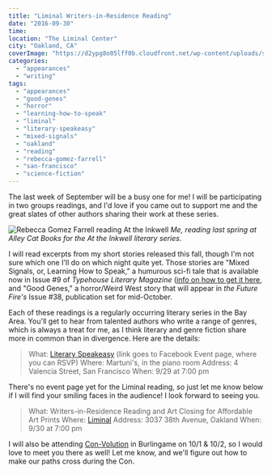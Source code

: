 ```yaml
---
title: "Liminal Writers-in-Residence Reading"
date: "2016-09-30"
time:
location: "The Liminal Center"
city: "Oakland, CA"
coverImage: "https://d2ypg8o05lff0b.cloudfront.net/wp-content/uploads/sites/3/2016/09/12800307_436089926598346_4619321248534335334_n.jpg"
categories:
  - "appearances"
  - "writing"
tags:
  - "appearances"
  - "good-genes"
  - "horror"
  - "learning-how-to-speak"
  - "liminal"
  - "literary-speakeasy"
  - "mixed-signals"
  - "oakland"
  - "reading"
  - "rebecca-gomez-farrell"
  - "san-francisco"
  - "science-fiction"
---
```


The last week of September will be a busy one for me! I will be participating in two groups readings, and I'd love if you came out to support me and the great slates of other authors sharing their work at these series.

![Rebecca Gomez Farrell reading At the Inkwell](https://d2ypg8o05lff0b.cloudfront.net/wp-content/uploads/sites/3/2016/09/12783620_967119543341966_4790320726063661752_o-375x500.jpg) *Me, reading last spring at Alley Cat Books for the _At the Inkwell_ literary series.*

I will read excerpts from my short stories released this fall, though I'm not sure which one I'll do on which night quite yet. Those stories are "Mixed Signals, or, Learning How to Speak," a humurous sci-fi tale that is available now in Issue #9 of _Typehouse Literary Magazine_ ([info on how to get it here](https://rebeccagomezfarrell.com/fiction/good-genes), and "Good Genes," a horror/Weird West story that will appear in _the Future Fire's_ Issue #38, publication set for mid-October.

Each of these readings is a regularly occurring literary series in the Bay Area. You'll get to hear from talented authors who write a range of genres, which is always a treat for me, as I think literary and genre fiction share more in common than in divergence. Here are the details:

> What: [Literary Speakeasy](https://www.facebook.com/events/1778695319085288/) (link goes to Facebook Event page, where you can RSVP) Where: Martuni's, in the piano room Address: 4 Valencia Street, San Francisco When: 9/29 at 7:00 pm

There's no event page yet for the Liminal reading, so just let me know below if I will find your smiling faces in the audience! I look forward to seeing you.

> What: Writers-in-Residence Reading and Art Closing for Affordable Art Prints Where: [Liminal](https://www.facebook.com/theliminalcenter/) Address: 3037 38th Avenue, Oakland When: 9/30 at 7:00 pm

I will also be attending [Con-Volution](http://www.con-volution.com/) in Burlingame on 10/1 & 10/2, so I would love to meet you there as well! Let me know, and we'll figure out how to make our paths cross during the Con.
